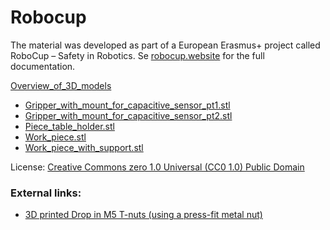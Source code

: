 # Robocup
The material was developed as part of a European Erasmus+ project called RoboCup – Safety in Robotics. Se [robocup.website](http://robocup.website) for the full documentation.

[Overview_of_3D_models](3DModels/Overview_of_3D_models.pdf)

* [Gripper_with_mount_for_capacitive_sensor_pt1.stl](3DModels/Gripper_with_mount_for_capacitive_sensor_pt1.stl)
* [Gripper_with_mount_for_capacitive_sensor_pt2.stl](3DModels/Gripper_with_mount_for_capacitive_sensor_pt2.stl)
* [Piece_table_holder.stl](3DModels/Piece_table_holder.stl)
* [Work_piece.stl](3DModels/Work_piece.stl)
* [Work_piece_with_support.stl](3DModels/Work_piece_with_support.stl)

License:
[Creative Commons zero 1.0 Universal (CC0 1.0) Public Domain](https://creativecommons.org/publicdomain/zero/1.0/)

### External links:
* [3D printed Drop in M5 T-nuts (using a press-fit metal nut)](https://www.thingiverse.com/thing:3663001)



